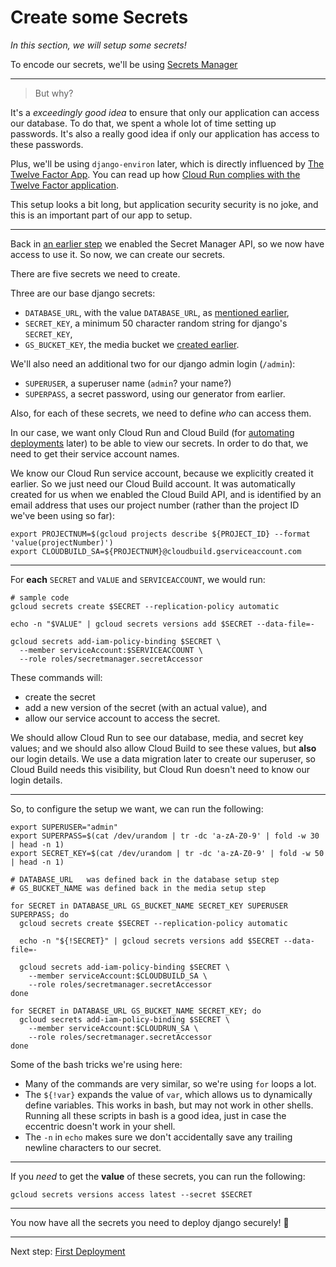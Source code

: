 # Create some Secrets

*In this section, we will setup some secrets!*

To encode our secrets, we'll be using [Secrets Manager](https://cloud.google.com/secret-manager/docs)

----

> But why? 

It's a *exceedingly good idea* to ensure that only our application can access our database. To do that, we spent a whole lot of time setting up passwords. It's also a really good idea if only our application has access to these passwords. 

Plus, we'll be using `django-environ` later, which is directly influenced by [The Twelve Factor App](https://12factor.net/). You can read up how [Cloud Run complies with the Twelve Factor application](https://cloud.google.com/blog/products/serverless/a-dozen-reasons-why-cloud-run-complies-with-the-twelve-factor-app-methodology).

This setup looks a bit long, but application security security is no joke, and this is an important part of our app to setup. 

---

Back in [an earlier step](docs/10-setup-gcp.md) we enabled the Secret Manager API, so we now have access to use it. So now, we can create our secrets. 

There are five secrets we need to create. 

Three are our base django secrets: 

 * `DATABASE_URL`, with the value `DATABASE_URL`, as [mentioned earlier](20-setup-sql.md),
 * `SECRET_KEY`, a minimum 50 character random string for django's `SECRET_KEY`,
 * `GS_BUCKET_KEY`, the media bucket we [created earlier](30-setup-media.md).
 
We'll also need an additional two for our django admin login (`/admin`):

 * `SUPERUSER`, a superuser name (`admin`? your name?)
 * `SUPERPASS`, a secret password, using our generator from earlier. 

Also, for each of these secrets, we need to define *who* can access them. 

In our case, we want only Cloud Run and Cloud Build (for [automating deployments](60-ongoing-deployment.md) later) to be able to view our secrets. In order to do that, we need to get their service account names. 

We know our Cloud Run service account, because we explicitly created it earlier. So we just need our Cloud Build account. It was automatically created for us when we enabled the Cloud Build API, and is identified by an email address that uses our project number (rather than the project ID we've been using so far): 

```shell
export PROJECTNUM=$(gcloud projects describe ${PROJECT_ID} --format 'value(projectNumber)')
export CLOUDBUILD_SA=${PROJECTNUM}@cloudbuild.gserviceaccount.com
```

---

For **each** `SECRET` and `VALUE` and `SERVICEACCOUNT`, we would run:

```shell,exclude
# sample code
gcloud secrets create $SECRET --replication-policy automatic

echo -n "$VALUE" | gcloud secrets versions add $SECRET --data-file=-

gcloud secrets add-iam-policy-binding $SECRET \
  --member serviceAccount:$SERVICEACCOUNT \
  --role roles/secretmanager.secretAccessor
```

These commands will: 

 * create the secret
 * add a new version of the secret (with an actual value), and
 * allow our service account to access the secret. 

We should allow Cloud Run to see our database, media, and secret key values; and we should also allow Cloud Build to see these values, but **also** our login details. We use a data migration later to create our superuser, so Cloud Build needs this visibility, but Cloud Run doesn't need to know our login details. 

---

So, to configure the setup we want, we can run the following: 

```shell
export SUPERUSER="admin"
export SUPERPASS=$(cat /dev/urandom | tr -dc 'a-zA-Z0-9' | fold -w 30 | head -n 1)
export SECRET_KEY=$(cat /dev/urandom | tr -dc 'a-zA-Z0-9' | fold -w 50 | head -n 1)

# DATABASE_URL   was defined back in the database setup step
# GS_BUCKET_NAME was defined back in the media setup step

for SECRET in DATABASE_URL GS_BUCKET_NAME SECRET_KEY SUPERUSER SUPERPASS; do
  gcloud secrets create $SECRET --replication-policy automatic
    
  echo -n "${!SECRET}" | gcloud secrets versions add $SECRET --data-file=-
    
  gcloud secrets add-iam-policy-binding $SECRET \
    --member serviceAccount:$CLOUDBUILD_SA \
    --role roles/secretmanager.secretAccessor
done 

for SECRET in DATABASE_URL GS_BUCKET_NAME SECRET_KEY; do
  gcloud secrets add-iam-policy-binding $SECRET \
    --member serviceAccount:$CLOUDRUN_SA \
    --role roles/secretmanager.secretAccessor
done

```

Some of the bash tricks we're using here: 

* Many of the commands are very similar, so we're using `for` loops a lot.
* The `${!var}` expands the value of `var`, which allows us to dynamically define variables. This works in bash, but may not work in other shells. Running all these scripts in bash is a good idea, just in case the eccentric doesn't work in your shell. 
* The `-n` in `echo` makes sure we don't accidentally save any trailing newline characters to our secret. 

---
 
If you *need* to get the **value** of these secrets, you can run the following: 

```shell,exclude
gcloud secrets versions access latest --secret $SECRET
```

---

You now have all the secrets you need to deploy django securely! 🤫

---

Next step: [First Deployment](50-first-deployment.md)
